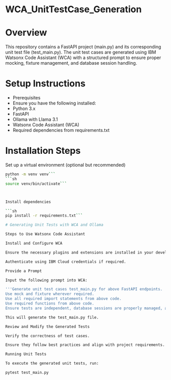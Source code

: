 # WCA_UnitTestCase_Generation
# Overview

This repository contains a FastAPI project (main.py) and its corresponding unit test file (test_main.py). The unit test cases are generated using IBM Watsonx Code Assistant (WCA) with a structured prompt to ensure proper mocking, fixture management, and database session handling.

# Setup Instructions

- Prerequisites
- Ensure you have the following installed:
- Python 3.x
- FastAPI
- Ollama with Llama 3.1
- Watsonx Code Assistant (WCA)
- Required dependencies from requirements.txt

# Installation Steps

Set up a virtual environment (optional but recommended)

```sh
python -m venv venv```
```sh
source venv/bin/activate```



Install dependencies

```sh
pip install -r requirements.txt```

# Generating Unit Tests with WCA and Ollama

Steps to Use Watsonx Code Assistant

Install and Configure WCA

Ensure the necessary plugins and extensions are installed in your development environment.

Authenticate using IBM Cloud credentials if required.

Provide a Prompt

Input the following prompt into WCA:

'''Generate unit test cases test_main.py for above FastAPI endpoints.
Use mock and fixture wherever required.
Use all required import statements from above code.
Use required functions from above code.
Ensure tests are independent, database sessions are properly managed, and avoid fixture not found errors.'''

This will generate the test_main.py file.

Review and Modify the Generated Tests

Verify the correctness of test cases.

Ensure they follow best practices and align with project requirements.

Running Unit Tests

To execute the generated unit tests, run:

pytest test_main.py





